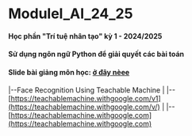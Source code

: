 # Modulel_AI_24_25
#### Học phần "Trí tuệ nhân tạo" kỳ 1 - 2024/2025
#### Sử dụng ngôn ngữ Python để giải quyết các bài toán
#### Slide bài giảng môn học: [ở đây nèee](https://github.com/haphucc/Modulel_AI_24_25/tree/main/Slide)


|--Face Recognition Using Teachable Machine 
|  |-- [https://teachablemachine.withgoogle.com/v1](https://teachablemachine.withgoogle.com/v/)
|  |-- [https://teachablemachine.withgoogle.com](https://teachablemachine.withgoogle.com) 
